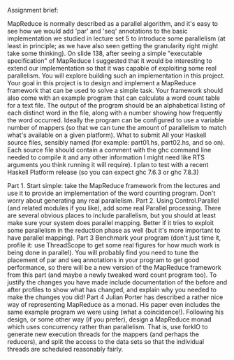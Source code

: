 Assignment brief:

MapReduce is normally described as a parallel algorithm, and it's easy to see how we would add 'par' and 'seq' annotations to the basic implementation we studied in lecture set 5 to introduce some parallelism (at least in principle; as we have also seen getting the granularity right might take some thinking).
On slide 138, after seeing a simple "executable specification" of MapReduce I suggested that it would be interesting to extend our implementation so that it was capable of exploiting some real parallelism. You will explore building such an implementation in this project.
Your goal in this project is to design and implement a MapReduce framework that can be used to solve a simple task. Your framework should also come with an example program that can calculate a word count table for a text file. The output of the program should be an alphabetical listing of each distinct word in the file, along with a number showing how frequently the word occurred. Ideally the program can be configured to use a variable number of mappers (so that we can tune the amount of parallelism to match what's available on a given platform).
What to submit
All your Haskell source files, sensibly named (for example: part01.hs, part02.hs, and so on). Each source file should contain a comment with the ghc command line needed to compile it and any other information I might need like RTS arguments you think running it will require). I plan to test with a recent Haskell Platform release (so you can expect ghc 7.6.3 or ghc 7.8.3)

Part 1.
Start simple: take the MapReduce framework from the lectures and use it to provide an implementation of the word counting program. Don't worry about generating any real parallelism.
Part 2.
Using Control.Parallel (and related modules if you like), add some real Parallel processing. There are several obvious places to include parallelism, but you should at least make sure your system does parallel mapping. Better if it tries to exploit some parallelism in the reduction phase as well (but it's more important to have parallel mapping).
Part 3
Benchmark your program (don't just time it, profile it: use ThreadScope to get some real figures for how much work is being done in parallel). You will probably find you need to tune the placement of par and seq annotations in your program to get good performance, so there will be a new version of the MapReduce framework from this part (and maybe a newly tweaked word count program too). To justify the changes you have made include documentation of the before and after profiles to show what has changed, and explain why you needed to make the changes you did!
Part 4
Julian Porter has described a rather nice way of representing MapReduce as a monad. His paper even includes the same example program we were using (what a coincidence!).
Following his design, or some other way (if you prefer), design a MapReduce monad which uses concurrency rather than parallelism. That is, use forkIO to generate new execution threads for the mappers (and perhaps the reducers), and split the access to the data sets so that the individual threads are scheduled reasonably fairly.
